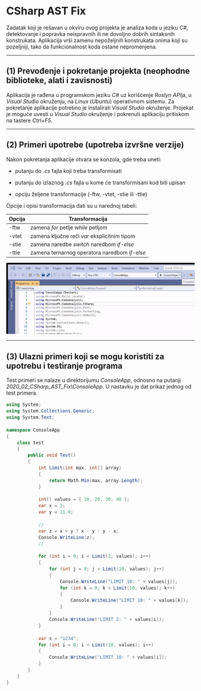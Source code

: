 # CSharp AST Fix

Zadatak koji je rešavan u okviru ovog projekta je analiza koda u jeziku *C#*, detektovanje i popravka neispravnih ili ne dovoljno dobrih sintaksnih konstrukata. Aplikacija vrši zamenu nepoželjnih konstrukata onima koji su pozeljniji, tako da funkcionalnost koda ostane nepromenjena.

-------------------------------------

## (1) Prevođenje i pokretanje projekta (neophodne biblioteke, alati i zavisnosti)

Aplikacija je rađena u programskom jeziku *C#* uz korišćenje *Roslyn* *API*ja, u *Visual Studio* okruženju, na *Linux* (*Ubuntu*) operativnom sistemu. Za pokretanje aplikacije potrebno je instalirati *Visual Studio* okruženje. Projekat je moguće uvesti u *Visual Studio* okruženje i pokrenuti aplikaciju pritiskom na tastere *Ctrl+F5*.

-------------------------------------

## (2) Primeri upotrebe (upotreba izvršne verzije)

Nakon pokretanja aplikacije otvara se konzola, gde treba uneti:

- putanju do *.cs* fajla koji treba transformisati

- putanju do izlaznog *.cs* fajla u kome će transformisani kod biti upisan

- opciju željene transformacije (-ftw, -vtet, -stie ili -ttie)

Opcije i opisi transformacija dati su u narednoj tabeli:

| Opcija | Transformacija |
| ------------- | ------------- |
| -ftw | zamena *for* petlje *while* petljom |
| -vtet | zamena ključne reči *var* eksplicitnim tipom |
| -stie | zamena naredbe *switch* naredbom *if-else* |
| -ttie | zamena ternarnog operatora naredbom *if-else* |

![](CShartASTFixRunApp.gif)

-------------------------------------

## (3) Ulazni primeri koji se mogu koristiti za upotrebu i testiranje programa

Test primeri se nalaze u direktorijumu *ConsoleApp*, odnosno na putanji *2020_02_CSharp_AST_Fix\ConsoleApp*. U nastavku je dat prikaz jednog od test primera.

```csharp
using System;
using System.Collections.Generic;
using System.Text;

namespace ConsoleApp
{
    class test
    {
        public void Test()
        {
            int Limit(int max, int[] array)
            {
                return Math.Min(max, array.Length);
            }
            
            int[] values = { 10, 20, 30, 40 };
            var x = 3;
            var y = 11.0;

            //
            var z = x > y ? x - y : y - x;
            Console.WriteLine(z);
            //

            for (int i = 0; i < Limit(2, values); i++)
            {
                for (int j = 0; j < Limit(10, values); j++)
                {
                    Console.WriteLine("LIMIT 10: " + values[j]);
                    for (int k = 0; k < Limit(10, values); k++)
                    {
                        Console.WriteLine("LIMIT 10: " + values[k]);
                    }
                }
                Console.WriteLine("LIMIT 2: " + values[i]);
            }
            
            var s = "1234";
            for (int i = 0; i < Limit(10, values); i++)
            {
                Console.WriteLine("LIMIT 10: " + values[i]);
            }
        }
    }
}
```



